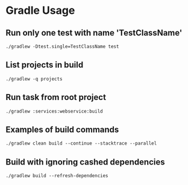 # Gradle Usage


## Run only one test with name 'TestClassName'
```shell
./gradlew -Dtest.single=TestClassName test
```


## List projects in build
```shell
./gradlew -q projects
```


## Run task from root project
```shell
./gradlew :services:webservice:build
```


## Examples of build commands
```shell
./gradlew clean build --continue --stacktrace --parallel
```

## Build with ignoring cashed dependencies
```shell
./gradlew build --refresh-dependencies
```
